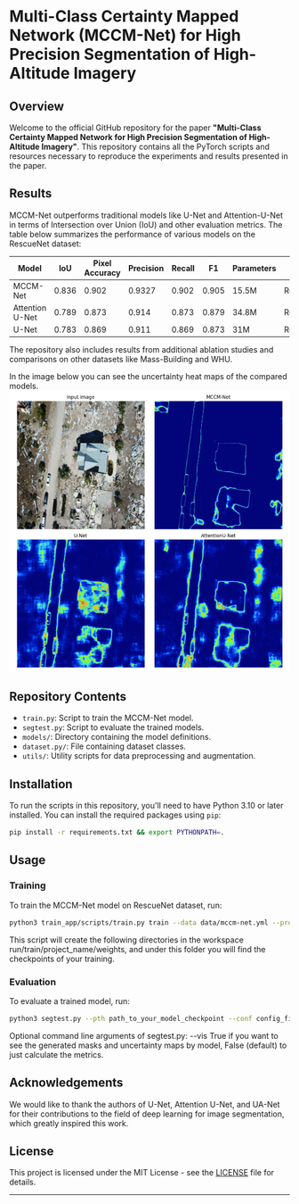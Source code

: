 # Multi-Class Certainty Mapped Network (MCCM-Net) for High Precision Segmentation of High-Altitude Imagery

## Overview

Welcome to the official GitHub repository for the paper **"Multi-Class Certainty Mapped Network for High Precision Segmentation of High-Altitude Imagery"**. This repository contains all the PyTorch scripts and resources necessary to reproduce the experiments and results presented in the paper.

## Results

MCCM-Net outperforms traditional models like U-Net and Attention-U-Net in terms of Intersection over Union (IoU) and other evaluation metrics. The table below summarizes the performance of various models on the RescueNet dataset:

| Model          | IoU  | Pixel Accuracy | Precision | Recall | F1    | Parameters | Dataset  |
|----------------|------|----------------|-----------|--------|-------|------------|----------|
| MCCM-Net       | 0.836| 0.902          | 0.9327    | 0.902  | 0.905 | 15.5M      | RescueNet|
| Attention U-Net| 0.789| 0.873          | 0.914     | 0.873  | 0.879 | 34.8M      | RescueNet|
| U-Net          | 0.783| 0.869          | 0.911     | 0.869  | 0.873 | 31M        | RescueNet|

The repository also includes results from additional ablation studies and comparisons on other datasets like Mass-Building and WHU.

In the image below you can see the uncertainty heat maps of the compared models.
![Alt text](https://github.com/tunahan-oguz/UncertaintyAwareMultiClassSegmentation/blob/main/img/combined_image.png?raw=true)
## Repository Contents

- `train.py`: Script to train the MCCM-Net model.
- `segtest.py`: Script to evaluate the trained models.
- `models/`: Directory containing the model definitions.
- `dataset.py/`: File containing dataset classes.
- `utils/`: Utility scripts for data preprocessing and augmentation.

## Installation

To run the scripts in this repository, you'll need to have Python 3.10 or later installed. You can install the required packages using `pip`:

```sh
pip install -r requirements.txt && export PYTHONPATH=.
```

## Usage

### Training

To train the MCCM-Net model on RescueNet dataset, run:

```sh
python3 train_app/scripts/train.py train --data data/mccm-net.yml --project project_name 
```
This script will create the following directories in the workspace run/train/project_name/weights, and under this folder you will find the checkpoints of your training.

### Evaluation

To evaluate a trained model, run:

```sh
python3 segtest.py --pth path_to_your_model_checkpoint --conf config_file_used_to_train_the_model --K num_classes
```

Optional command line arguments of segtest.py:
--vis True if you want to see the generated masks and uncertainty maps by model, False (default) to just calculate the metrics.

## Acknowledgements

We would like to thank the authors of U-Net, Attention U-Net, and UA-Net for their contributions to the field of deep learning for image segmentation, which greatly inspired this work.

<!-- ## Citation

If you find this work useful in your research, please consider citing our paper:

```bibtex
@inproceedings{your_paper,
  title={Multi-Class Certainty Mapped Network for High Precision Segmentation of High-Altitude Imagery},
  author={Tunahan Oğuz, Toygar Akgün},
  booktitle={SPIE Asia Pacific Remote Sensing},
  year={2024}
}
``` -->

## License

This project is licensed under the MIT License - see the [LICENSE](https://github.com/tunahan-oguz/UncertaintyAwareMultiClassSegmentation/blob/main/LICENSE) file for details.

---

